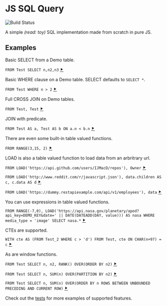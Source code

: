 JS SQL Query
============
![Build Status](https://travis-ci.com/IJMacD/query.svg?branch=master)

A simple *(read: toy)* SQL implementation made from scratch in pure JS.

Examples
--------

Basic SELECT from a Demo table.

`FROM Test SELECT n,n2,n3` [⯈](https://ijmacd.github.io/query/#q=FROM%20Test%20SELECT%20n%2Cn2%2Cn3)

Basic WHERE clause on a Demo table. SELECT defaults to `SELECT *`.

`FROM Test WHERE n > 2` [⯈](https://ijmacd.github.io/query/#q=FROM%20Test%20WHERE%20n%20%3E%202)

Full CROSS JOIN on Demo tables.

`FROM Test, Test` [⯈](https://ijmacd.github.io/query/#q=FROM%20Test%2CTest)

JOIN with predicate.

`FROM Test AS a, Test AS b ON a.n < b.n` [⯈](https://ijmacd.github.io/query/#q=FROM%20Test%20AS%20a%2C%20Test%20AS%20b%20ON%20a.n%20%3C%20b.n)

There are even some built-in table valued functions.

`FROM RANGE(3,15, 2)` [⯈](https://ijmacd.github.io/query/#q=FROM%20RANGE(3%2C15%2C%202))

LOAD is also a table valued function to load data from an arbritrary url.

`FROM LOAD('https://api.github.com/users/IJMacD/repos'), Owner` [⯈](https://ijmacd.github.io/query/#q=FROM%20LOAD('https%3A%2F%2Fapi.github.com%2Fusers%2FIJMacD%2Frepos')%2C%20Owner)

`FROM LOAD('http://www.reddit.com/r/javascript.json'), data.children AS c, c.data AS d` [⯈](https://ijmacd.github.io/query/#q=FROM%20LOAD('https%3A%2F%2Fwww.reddit.com%2Fr%2Fjavascript.json')%2C%20data.children%20AS%20c%2C%20c.data%20AS%20d)

`FROM LOAD('https://dummy.restapiexample.com/api/v1/employees'), data` [⯈](https://ijmacd.github.io/query/#q=FROM%20LOAD('https%3A%2F%2Fdummy.restapiexample.com%2Fapi%2Fv1%2Femployees')%2C%20data)

You can use expressions in table valued functions.

`FROM RANGE(-7,0), LOAD('https://api.nasa.gov/planetary/apod?api_key=DEMO_KEY&date=' || DATE(DATEADD(DAY, value))) AS nasa WHERE media_type = 'image' SELECT nasa.*` [⯈](https://ijmacd.github.io/query/#q=FROM%20RANGE(-7%2C0)%2C%20LOAD('https%3A%2F%2Fapi.nasa.gov%2Fplanetary%2Fapod%3Fapi_key%3DDEMO_KEY%26date%3D'%20%7C%7C%20DATE(DATEADD(DAY%2C%20value)))%20AS%20nasa%20WHERE%20media_type%20%3D%20'image'%20SELECT%20nasa.*)

CTEs are supported.

`WITH cte AS (FROM Test_2 WHERE c > 'd') FROM Test, cte ON CHAR(n+97) = c` [⯈](https://ijmacd.github.io/query/#q=WITH%20cte%20AS%20(FROM%20Test_2%20WHERE%20c%20%3E%20'd')%20FROM%20Test%2C%20cte%20ON%20CHAR(n%2B98)%20%3D%20c)

As are window functions.

`FROM Test SELECT n, n2, RANK() OVER(ORDER BY n2)` [⯈](https://ijmacd.github.io/query/#q=FROM%20Test%20SELECT%20n%2C%20n2%2C%20RANK()%20OVER(ORDER%20BY%20n2))

`FROM Test SELECT n, SUM(n) OVER(PARTITION BY n2)` [⯈](https://ijmacd.github.io/query/#q=FROM%20Test%20SELECT%20n%2C%20SUM(n)%20OVER(PARTITION%20BY%20n2))

`FROM Test SELECT n, SUM(n) OVER(ORDER BY n ROWS BETWEEN UNBOUNDED PRECEDING AND CURRENT ROW)` [⯈](https://ijmacd.github.io/query/#q=FROM%20Test%20SELECT%20n%2C%20SUM(n)%20OVER(ORDER%20BY%20n%20ROWS%20BETWEEN%20UNBOUNDED%20PRECEDING%20AND%20CURRENT%20ROW))

Check out the [tests](https://github.com/IJMacD/query/tree/master/test) for more examples of supported features.
